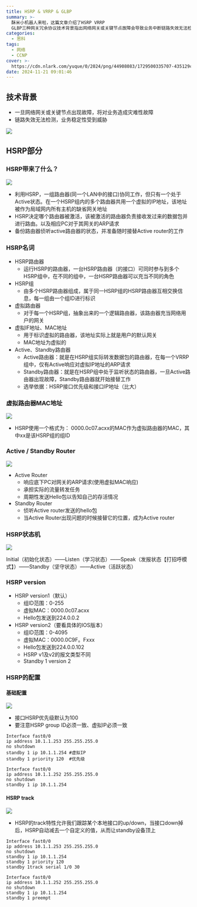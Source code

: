 ```yaml
---
title: HSRP & VRRP & GLBP
summary: >-
  酥米小机器人来啦，这篇文章介绍了HSRP VRRP
  GLBP三种网关冗余协议技术背景指出网络网关或关键节点故障会导致业务中断链路失效无法检测会威胁稳定性HSRP通过同一LAN内多个路由器协同工作仅一个处于Active状态共享虚拟IP地址作为主机默认网关Active路由器负责数据转发和ARP响应备份路由器监听状态并准备接管虚拟路由器MAC地址采用0000.0c07.acxx格式xx为组ID状态机包括初始化学习发报坚守活跃状态HSRP版本1和2区别在于组ID范围虚拟MAC地址以及Hello包发送地址配置需注意组ID和虚拟IP一致性优先级默认100track功能可跟踪接口状态变化优先级调整preempt命令允许抢占主控权确保网络高可用性
categories:
  - 思科
tags:
  - 网络
  - CCNP
cover: >-
  https://cdn.nlark.com/yuque/0/2024/png/44908083/1729500335707-435129c9-bd7e-4f38-b119-d5de25de2a06.png
date: 2024-11-21 09:01:46
---
```


<meta name="referrer" content="no-referrer" />

## 技术背景
+ 一旦网络网关或关键节点出现故障，将对业务造成灾难性故障
+ 链路失效无法检测，业务稳定性受到威胁

![](https://cdn.nlark.com/yuque/0/2024/png/44908083/1729500335707-435129c9-bd7e-4f38-b119-d5de25de2a06.png)

## HSRP部分
### HSRP带来了什么？
![](https://cdn.nlark.com/yuque/0/2024/png/44908083/1729509362499-499539a3-5928-4791-9d99-59e51b53948f.png)

+ 利用HSRP，一组路由器(同一个LAN中的接口)协同工作，但只有一个处于Active状态。在一个HSRP组内的多个路由器共用一个虚拟的IP地址，该地址被作为局域网内所有主机的缺省网关地址
+ HSRP决定哪个路由器被激活，该被激活的路由器负责接收发过来的数据包并进行路由。以及相应PC对于其网关的ARP请求
+ 备份路由器侦听active路由器的状态，并准备随时接替Active router的工作

### HSRP名词
+ HSRP路由器
    - 运行HSRP的路由器，一台HSRP路由器（的接口）可同时参与到多个HSRP组中，在不同的组中，一台HSRP路由器可以充当不同的角色
+ HSRP组
    - 由多个HSRP路由器组成，属于同一HSRP组的HSRP路由器互相交换信息，每一组由一个组ID进行标识
+ 虚拟路由器
    - 对于每一个HSRP组，抽象出来的一个逻辑路由器，该路由器充当网络用户的网关
+ 虚拟IF地址、MAC地址
    - 用于标识虚拟的路由器，该地址实际上就是用户的默认网关
    - MAC地址为虚拟的
+ Active、Standby路由器
    - Active路由器：就是在HSRP组实际转发数据包的路由器，在每一个VRRP组中，仅有Active响应对虚拟IP地址的ARP请求
    - Standby路由器：就是在HSRP组中处于监听状态的路由器，一旦Active路由器出现故障，Standby路由器就开始接替工作
    - 选举依据：HSRP接口优先级和接口IP地址（比大）

### 虚拟路由器MAC地址
![](https://cdn.nlark.com/yuque/0/2024/png/44908083/1729510085320-82db06f3-14f2-4a97-858e-175ce2ce09da.png)

+ HSRP使用一个格式为： 0000.0c07.acxx的MAC作为虚拟路由器的MAC，其中xx是该HSRP组的组ID

### Active / Standby Router
![](https://cdn.nlark.com/yuque/0/2024/png/44908083/1729510204882-1d45a331-3678-400a-bbd7-2025306e8adc.png)

+ Active Router
    - 响应底下PC对网关的ARP请求(使用虚拟MAC响应)
    - 承担实际的流量转发任务
    - 周期性发送Hello包以告知自己的存活情况
+ Standby Router
    - 侦听Active router发送的hello包
    - 当Active Router出现问题的时候接替它的位置，成为Active router

### HSRP状态机
![](https://cdn.nlark.com/yuque/0/2024/png/44908083/1729510296618-b22b16a8-8238-4639-94bf-3a9dbcb27855.png)

Initial（初始化状态）——Listen（学习状态）——Speak（发报状态【打招呼模式】）——Standby（坚守状态）——Active（活跃状态）

### HSRP version
+ HSRP version1（默认）
    - 组ID范围：0-255
    - 虚拟MAC：0000.0c07.acxx
    - Hello包发送到224.0.0.2
+ HSRP version2（要看具体的IOS版本）
    - 组ID范围：0-4095
    - 虚拟MAC：0000.0C9F。Fxxx
    - Hello包发送到224.0.0.102
    - HSRP v1及v2的报文类型不同
    - Standby 1 version 2

### HSRP的配置
#### 基础配置
![](https://cdn.nlark.com/yuque/0/2024/png/44908083/1729510472919-88f35300-8cdb-4884-a07c-ff8322cf0a63.png)

+ 接口HSRP优先级默认为100
+ 要注意HSRP group ID必须一致、虚拟IP必须一致

```plain
Interface fast0/0
ip address 10.1.1.253 255.255.255.0
no shutdown
standby 1 ip 10.1.1.254	#虚拟IP
standby 1 priority 120	#优先级
```

```plain
Interface fast0/0
ip address 10.1.1.252 255.255.255.0
no shutdown
standby 1 ip 10.1.1.254
```

#### HSRP track
![](https://cdn.nlark.com/yuque/0/2024/png/44908083/1729510845997-404129ea-46c6-4676-9a0b-55971f01f2a8.png)

+ HSRP的track特性允许我们跟踪某个本地接口的up/down，当接口down掉后，HSRP自动减去一个自定义的值，从而让standby设备顶上

```plain
Interface fast0/0
ip address 10.1.1.253 255.255.255.0
no shutdown
standby 1 ip 10.1.1.254
standby 1 priority 120
standby 1track serial 1/0 30
```

```plain
Interface fast0/0
ip address 10.1.1.252 255.255.255.0
no shutdown
standby 1 ip 10.1.1.254
standby 1 preempt
```